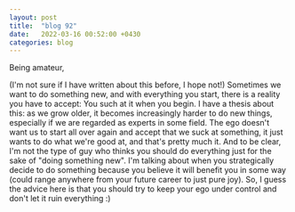 ```yaml
---
layout: post
title:  "blog 92"
date:   2022-03-16 00:52:00 +0430
categories: blog
---
```


Being amateur,

(I'm not sure if I have written about this before, I hope not!)
Sometimes we want to do something new, and with everything you start, there is a reality you have to accept: You such at it when you begin. I have a thesis about this: as we grow older, it becomes increasingly harder to do new things, especially if we are regarded as experts in some field. The ego doesn't want us to start all over again and accept that we suck at something, it just wants to do what we're good at, and that's pretty much it. And to be clear, I'm not the type of guy who thinks you should do everything just for the sake of "doing something new". I'm talking about when you strategically decide to do something because you believe it will benefit you in some way (could range anywhere from your future career to just pure joy). So, I guess the advice here is that you should try to keep your ego under control and don't let it ruin everything :) 
